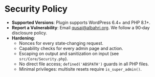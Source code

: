 # Security Policy

- **Supported Versions**: Plugin supports WordPress 6.4+ and PHP 8.1+.
- **Report a Vulnerability**: Email qusai@albahri.org. We follow a 90‑day disclosure policy.
- **Hardening**:
  - Nonces for every state‑changing request.
  - Capability checks for every admin page and action.
  - Escaping on output and sanitization on input (see `src/Core/Security.php`).
  - No direct file access; `defined('ABSPATH')` guards in all PHP files.
  - Minimal privileges: multisite resets require `is_super_admin()`.
